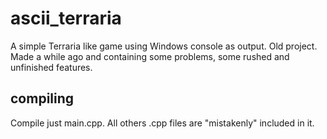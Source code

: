# ascii_terraria
A simple Terraria like game using Windows console as output. Old project.
Made a while ago and containing some problems, some rushed and unfinished features. 
## compiling
Compile just main.cpp. All others .cpp files are "mistakenly" included in it. 
